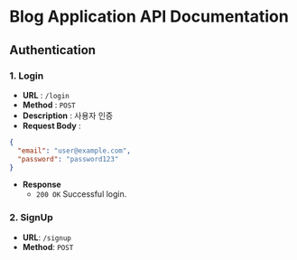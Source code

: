 # Blog Application API Documentation

## Authentication

### 1. Login

- **URL** : `/login`
- **Method** : `POST`
- **Description** : 사용자 인증
- **Request Body** :

```json
{
  "email": "user@example.com",
  "password": "password123"
}
```

- **Response**
  - `200 OK` Successful login.

### 2. SignUp

- **URL**: `/signup`
- **Method**: `POST`
